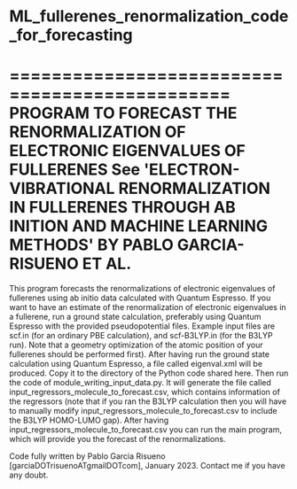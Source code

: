 # ML_fullerenes_renormalization_code_for_forecasting

===============================================
                 PROGRAM TO FORECAST THE RENORMALIZATION OF ELECTRONIC EIGENVALUES OF FULLERENES
      See 'ELECTRON-VIBRATIONAL RENORMALIZATION IN FULLERENES THROUGH AB INITION AND MACHINE LEARNING METHODS'
                                       BY PABLO GARCIA-RISUENO ET AL.
===============================================

This program forecasts the renormalizations of electronic eigenvalues of fullerenes using ab initio data calculated with
Quantum Espresso. If you want to have an estimate of the renormalization of electronic eigenvalues in a fullerene,
run a ground state calculation, preferably using Quantum Espresso with the provided pseudopotential files. Example input files
are scf.in (for an ordinary PBE calculation), and scf-B3LYP.in (for the B3LYP run). Note that a geometry optimization
of the atomic position of your fullerenes should be performed first). 
After having run the ground state calculation using Quantum Espresso, a file called eigenval.xml will be produced. Copy it
to the directory of the Python code shared here. Then run the code of module_writing_input_data.py. It will generate the file
called input_regressors_molecule_to_forecast.csv, which contains information of the regressors (note that if you ran the B3LYP 
calculation then you will have to manually modify input_regressors_molecule_to_forecast.csv to include the B3LYP HOMO-LUMO gap).
After having input_regressors_molecule_to_forecast.csv you can run the main program, which will provide you the forecast of the
renormalizations.

Code fully written by Pablo Garcia Risueno [garciaDOTrisuenoATgmailDOTcom], January 2023. Contact me if you have any doubt.

